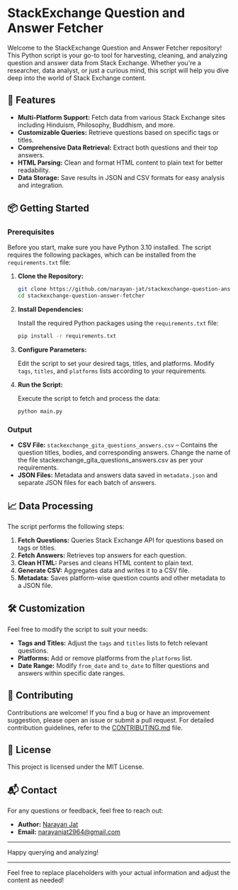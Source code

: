 # StackExchange Question and Answer Fetcher

Welcome to the StackExchange Question and Answer Fetcher repository! This Python script is your go-to tool for harvesting, cleaning, and analyzing question and answer data from Stack Exchange. Whether you're a researcher, data analyst, or just a curious mind, this script will help you dive deep into the world of Stack Exchange content.

## 🚀 Features

- **Multi-Platform Support:** Fetch data from various Stack Exchange sites including Hinduism, Philosophy, Buddhism, and more.
- **Customizable Queries:** Retrieve questions based on specific tags or titles.
- **Comprehensive Data Retrieval:** Extract both questions and their top answers.
- **HTML Parsing:** Clean and format HTML content to plain text for better readability.
- **Data Storage:** Save results in JSON and CSV formats for easy analysis and integration.

## 📦 Getting Started

### Prerequisites

Before you start, make sure you have Python 3.10 installed. The script requires the following packages, which can be installed from the `requirements.txt` file:

1. **Clone the Repository:**

   ```bash
   git clone https://github.com/narayan-jat/stackexchange-question-answer-fetcher.git
   cd stackexchange-question-answer-fetcher
   ```

2. **Install Dependencies:**

   Install the required Python packages using the `requirements.txt` file:

   ```bash
   pip install -r requirements.txt
   ```

3. **Configure Parameters:**

   Edit the script to set your desired tags, titles, and platforms. Modify `tags`, `titles`, and `platforms` lists according to your requirements.

4. **Run the Script:**

   Execute the script to fetch and process the data:

   ```bash
   python main.py
   ```

### Output

- **CSV File:** `stackexchange_gita_questions_answers.csv` – Contains the question titles, bodies, and corresponding answers. Change the name of the file stackexchange_gita_questions_answers.csv as per your requirements.
- **JSON Files:** Metadata and answers data saved in `metadata.json` and separate JSON files for each batch of answers.

## 📈 Data Processing

The script performs the following steps:

1. **Fetch Questions:** Queries Stack Exchange API for questions based on tags or titles.
2. **Fetch Answers:** Retrieves top answers for each question.
3. **Clean HTML:** Parses and cleans HTML content to plain text.
4. **Generate CSV:** Aggregates data and writes it to a CSV file.
5. **Metadata:** Saves platform-wise question counts and other metadata to a JSON file.

## 🛠️ Customization

Feel free to modify the script to suit your needs:

- **Tags and Titles:** Adjust the `tags` and `titles` lists to fetch relevant questions.
- **Platforms:** Add or remove platforms from the `platforms` list.
- **Date Range:** Modify `from_date` and `to_date` to filter questions and answers within specific date ranges.

## 📝 Contributing

Contributions are welcome! If you find a bug or have an improvement suggestion, please open an issue or submit a pull request. For detailed contribution guidelines, refer to the [CONTRIBUTING.md](CONTRIBUTING.md) file.

## 📜 License

This project is licensed under the MIT License.

## 📬 Contact

For any questions or feedback, feel free to reach out:

- **Author:** [Narayan Jat](https://github.com/narayan-jat)
- **Email:** [narayanjat2964@gmail.com](mailto:narayanjat2964@gmail.com)

---

Happy querying and analyzing!

---

Feel free to replace placeholders with your actual information and adjust the content as needed!
